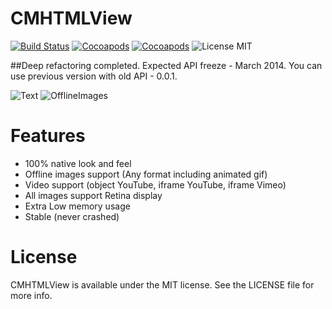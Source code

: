 # CMHTMLView

[![Build Status](https://secure.travis-ci.org/mureev/CMHTMLView.png?branch=master)](http://travis-ci.org/mureev/CMHTMLView)
[![Cocoapods](https://cocoapod-badges.herokuapp.com/v/CMHTMLView/badge.png)](http://cocoapods.org/?q=name%3Acmhtmlview%2A)
[![Cocoapods](https://cocoapod-badges.herokuapp.com/p/CMHTMLView/badge.png)](http://cocoapods.org/?q=name%3Acmhtmlview%2A)
![License MIT](https://go-shields.herokuapp.com/license-MIT-blue.png)

##Deep refactoring completed. Expected API freeze - March 2014. You can use previous version with old API - 0.0.1.

![Text](http://github.com/mureev/CMHTMLView/blob/master/Demo/Screenshots/Text.png?raw=true "Text")
![OfflineImages](http://github.com/mureev/CMHTMLView/blob/master/Demo/Screenshots/OfflineImages.png?raw=true "Offline Images")

# Features

* 100% native look and feel
* Offline images support (Any format including animated gif)
* Video support (object YouTube, iframe YouTube, iframe Vimeo)
* All images support Retina display
* Extra Low memory usage
* Stable (never crashed)

# License

CMHTMLView is available under the MIT license. See the LICENSE file for more info.
